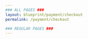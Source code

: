 ```yaml
---
### ALL PAGES ###
layout: blueprint/payment/checkout
permalink: /payment/checkout

### REGULAR PAGES ###
---
```

